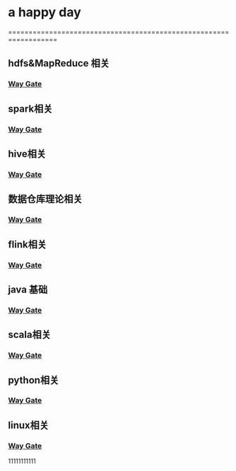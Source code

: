 # a happy day  
==================================================================  
## hdfs&MapReduce 相关  
### [Way Gate](/hdfs/hdfs.md)  
## spark相关  
### [Way Gate](/spark/spark.md)  
## hive相关  
### [Way Gate](/hive/hive.md)  
## 数据仓库理论相关  
### [Way Gate](/database/database.md)
## flink相关  
### [Way Gate](/flink/flink.md)
## java 基础  
### [Way Gate](/java/java.md)
## scala相关  
### [Way Gate](/scala/scala.md)
## python相关  
### [Way Gate](/python/python.md)
## linux相关  
### [Way Gate](/linux/linux.md)

11111111111


